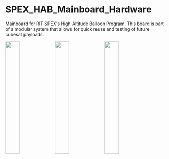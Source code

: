 # SPEX_HAB_Mainboard_Hardware

Mainboard for RIT SPEX's High Altitude Balloon Program. 
This board is part of a modular system that allows for quick reuse and testing of future cubesat payloads.



<img src="https://cloud.githubusercontent.com/assets/12124823/14400662/9fe7c432-fdc9-11e5-8ede-4e1433cb102e.PNG" width="30%"></img> <img src="https://cloud.githubusercontent.com/assets/12124823/14400663/a54cd084-fdc9-11e5-9dcf-2bf897ab9da8.PNG" width="30%"></img> <img src="https://cloud.githubusercontent.com/assets/12124823/14400666/aa2f543c-fdc9-11e5-9d48-2ad2ffc49fca.PNG" width="30%"></img> 
